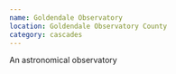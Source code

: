 ```yaml
---
name: Goldendale Observatory
location: Goldendale Observatory County
category: cascades
---
```


An astronomical observatory
